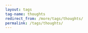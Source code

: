 ```yaml
---
layout: tags
tag-name: thoughts
redirect_from: /more/tags/thoughts/
permalink: /tags/thoughts/
---
```

